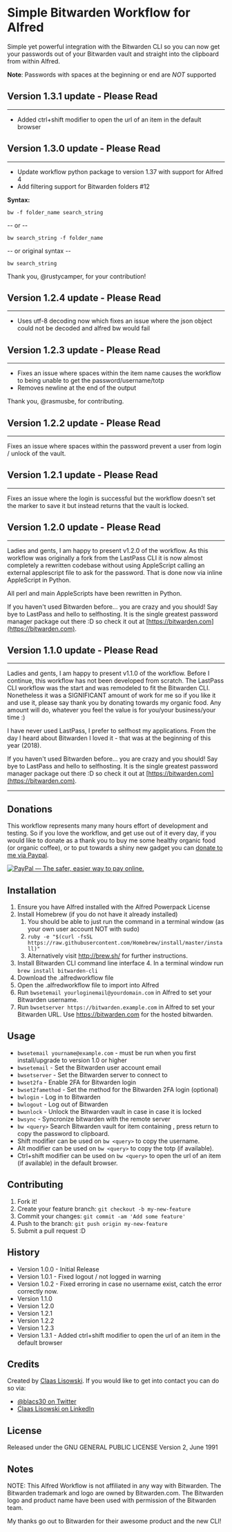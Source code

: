 # Simple Bitwarden Workflow for Alfred

Simple yet powerful integration with the Bitwarden CLI so you can now get your passwords out of your Bitwarden vault and straight into the clipboard from within Alfred.

**Note**: Passwords with spaces at the beginning or end are _NOT_ supported

## Version 1.3.1 update - Please Read

-----
* Added ctrl+shift modifier to open the url of an item in the default browser

## Version 1.3.0 update - Please Read

-----
* Update workflow python package to version 1.37 with support for Alfred 4
* Add filtering support for Bitwarden folders #12

**Syntax:**

`bw -f folder_name search_string`

-- or --

`bw search_string -f folder_name`

-- or original syntax --

`bw search_string`

Thank you, @rustycamper, for your contribution!


## Version 1.2.4 update - Please Read

-----
* Uses utf-8 decoding now which fixes an issue where the json object could not be decoded and alfred bw would fail

## Version 1.2.3 update - Please Read

-----
* Fixes an issue where spaces within the item name causes the workflow to being unable to get the password/username/totp
* Removes newline at the end of the output

Thank you, @rasmusbe, for contributing.

## Version 1.2.2 update - Please Read

-----
Fixes an issue where spaces within the password prevent a user from login / unlock of the vault.

## Version 1.2.1 update - Please Read

-----
Fixes an issue where the login is successful but the workflow doesn't set the marker to save it but instead returns that the vault is locked.

## Version 1.2.0 update - Please Read

-----

Ladies and gents, I am happy to present v1.2.0 of the workflow.
As this workflow was originally a fork from the LastPass CLI it is now almost completely a rewritten codebase without using AppleScript calling an external applescript file to ask for the password. That is done now via inline AppleScript in Python.

All perl and main AppleScripts have been rewritten in Python.

If you haven't used Bitwarden before... you are crazy and you should! Say bye to LastPass and hello to selfhosting. It is the single greatest password manager package out there :D so check it out at [https://bitwarden.com](https://bitwarden.com).

## Version 1.1.0 update - Please Read

-----

Ladies and gents, I am happy to present v1.1.0 of the workflow. Before I continue, this workflow has not been developed from scratch. The LastPass CLI workflow was the start and was remodeled to fit the Bitwarden CLI. Nonetheless it was a SIGNIFICANT amount of work for me so if you like it and use it, please say thank you by donating towards my organic food. Any amount will do, whatever you feel the value is for you/your business/your time :)

I have never used LastPass, I prefer to selfhost my applications. From the day I heard about Bitwarden I loved it - that was at the beginning of this year (2018).

If you haven't used Bitwarden before... you are crazy and you should! Say bye to LastPass and hello to selfhosting. It is the single greatest password manager package out there :D so check it out at [https://bitwarden.com](https://bitwarden.com).

-----

## Donations
This workflow represents many many hours effort of development and testing. So if you love the workflow, and get use out of it every day, if you would like to donate as a thank you to buy me some healthy organic food (or organic coffee), or to put towards a shiny new gadget you can [donate to me via Paypal](https://www.paypal.com/cgi-bin/webscr?cmd=_s-xclick&hosted_button_id=K7BXYQ3SQ76J6).

<a href="https://www.paypal.com/cgi-bin/webscr?cmd=_s-xclick&hosted_button_id=K7BXYQ3SQ76J6" target="_blank"><img src="https://www.paypalobjects.com/en_US/i/btn/btn_donate_SM.gif" border="0" alt="PayPal — The safer, easier way to pay online."></a>


## Installation

1. Ensure you have Alfred installed with the Alfred Powerpack License
2. Install Homebrew (if you do not have it already installed)
	1. You should be able to just run the command in a terminal window (as your own user account NOT with sudo)
	2. `ruby -e "$(curl -fsSL https://raw.githubusercontent.com/Homebrew/install/master/install)"`
	3. Alternatively visit http://brew.sh/ for further instructions.
3. Install Bitwarden CLI command line interface
	4. In a terminal window run
		`brew install bitwarden-cli`
5. Download the .alfredworkflow file
6. Open the .alfredworkflow file to import into Alfred
7. Run `bwsetemail yourloginemail@yourdomain.com` in Alfred to set your Bitwarden username.
8. Run `bwsetserver https://bitwarden.example.com` in Alfred to set your Bitwarden URL. Use https://bitwarden.com for the hosted bitwarden.

## Usage

* `bwsetemail yourname@example.com` - must be run when you first install/upgrade to version 1.0 or higher
* `bwsetemail` - Set the Bitwarden user account email
* `bwsetserver` - Set the Bitwarden server to connect to
* `bwset2fa` - Enable 2FA for Bitwarden login
* `bwset2famethod` - Set the method for the Bitwarden 2FA login (optional)
* `bwlogin` - Log in to Bitwarden
* `bwlogout` - Log out of Bitwarden
* `bwunlock` - Unlock the Bitwarden vault in case in case it is locked
* `bwsync` - Syncronize bitwarden with the remote server
* `bw <query>` Search Bitwarden vault for item containing <query>, press return to copy the password to clipboard.
* Shift modifier can be used on `bw <query>` to copy the username.
* Alt modifier can be used on `bw <query>` to copy the totp (if available).
* Ctrl+shift modifier can be used on `bw <query>` to open the url of an item (if available) in the default browser.

## Contributing

1. Fork it!
2. Create your feature branch: `git checkout -b my-new-feature`
3. Commit your changes: `git commit -am 'Add some feature'`
4. Push to the branch: `git push origin my-new-feature`
5. Submit a pull request :D

## History

* Version 1.0.0 - Initial Release
* Version 1.0.1 - Fixed logout / not logged in warning
* Version 1.0.2 - Fixed erroring in case no username exist, catch the error correctly now.
* Version 1.1.0
* Version 1.2.0
* Version 1.2.1
* Version 1.2.2
* Version 1.2.3
* Version 1.3.1 - Added ctrl+shift modifier to open the url of an item in the default browser

## Credits

Created by [Claas Lisowski](https://lisowski-development.com). If you would like to get into contact you can do so via:
* [@blacs30 on Twitter](http://twitter.com/blacs30)
* [Claas Lisowski on LinkedIn](https://www.linkedin.com/in/claas-fridtjof-lisowski-558220b7/)

## License

Released under the GNU GENERAL PUBLIC LICENSE Version 2, June 1991

## Notes
NOTE: This Alfred Workflow is not affiliated in any way with Bitwarden. The Bitwarden trademark and logo are owned by Bitwarden.com. The Bitwarden logo and product name have been used with permission of the Bitwarden team.

My thanks go out to Bitwarden for their awesome product and the new CLI!
